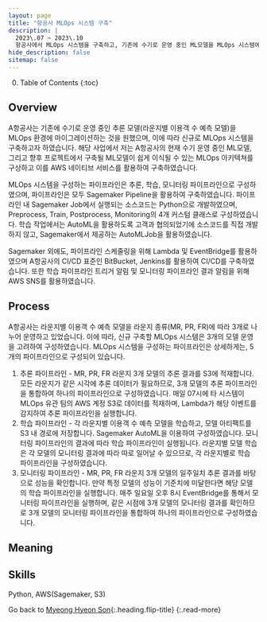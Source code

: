 ```yaml
---
layout: page
title: "항공사 MLOps 시스템 구축"
description: |
  2023\.07 ~ 2023\.10  
  항공사에서 MLOps 시스템을 구축하고, 기존에 수기로 운영 중인 ML모델을 MLOps 시스템에 마이그레이션하였습니다.
hide_description: false
sitemap: false
---
```


0. Table of Contents
{:toc}


## Overview

A항공사는 기존에 수기로 운영 중인 추론 모델(라운지별 이용객 수 예측 모델)을 MLOps 환경에 마이그레이션하는 것을 원했으며, 이에 따라 신규로 MLOps 시스템을 구축하고자 하였습니다. 해당 사업에서 저는 A항공사의 현재 수기 운영 중인 ML모델, 그리고 향후 프로젝트에서 구축될 ML모델이 쉽게 이식될 수 있는 MLOps 아키텍쳐를 구상하고 이를 AWS 네이티브 서비스를 활용하여 구축하였습니다.

MLOps 시스템을 구성하는 파이프라인은 추론, 학습, 모니터링 파이프라인으로 구성하였으며, 파이프라인은 모두 Sagemaker Pipeline을 활용하여 구축하였습니다. 파이프라인 내 Sagemaker Job에서 실행되는 소스코드는 Python으로 개발하였으며, Preprocess, Train, Postprocess, Monitoring의 4개 커스텀 클래스로 구성하였습니다. 학습 작업에서는 AutoML을 활용하도록 고객과 협의되었기에 소스코드를 직접 개발하지 않고, Sagemaker에서 제공하는 AutoMLJob을 활용하였습니다.

Sagemaker 외에도, 파이프라인 스케줄링을 위해 Lambda 및 EventBridge를 활용하였으며 A항공사의 CI/CD 표준인 BitBucket, Jenkins를 활용하여 CI/CD를 구축하였습니다. 또한 학습 파이프라인 트리거 알림 및 모니터링 파이프라인 결과 알림을 위해 AWS SNS를 활용하였습니다.


## Process

A항공사는 라운지별 이용객 수 예측 모델을 라운지 종류(MR, PR, FR)에 따라 3개로 나누어 운영하고 있었습니다. 이에 따라, 신규 구축할 MLOps 시스템은 3개의 모델 운영을 고려하여 구성하였습니다. MLOps 시스템을 구성하는 파이프라인은 상세하게는, 5개의 파이프라인으로 구성되어 있습니다.

1. 추론 파이프라인 - MR, PR, FR 라운지 3개 모델의 추론 결과를 S3에 적재합니다. 모든 라운지가 같은 시각에 추론 데이터가 필요하므로, 3개 모델의 추론 파이프라인을 통합하여 하나의 파이프라인으로 구성하였습니다. 매일 07시에 타 시스템이 MLOps 유관 팀의 AWS 계정 S3로 데이터를 적재하며, Lambda가 해당 이벤트를 감지하여 추론 파이프라인을 실행합니다.
2. 학습 파이프라인 - 각 라운지별 이용객 수 예측 모델을 학습하고, 모델 아티팩트를 S3 내 경로에 저장합니다. Sagemaker AutoML을 이용하여 구성하였습니다. 모니터링 파이프라인의 결과에 따라 학습 파이프라인이 실행됩니다. 라운지별 모델 학습은 각 모델의 모니터링 결과에 따라 따로 일어날 수 있으므로, 각 라운지별로 학습 파이프라인을 구성하였습니다.
3. 모니터링 파이프라인 - MR, PR, FR 라운지 3개 모델의 일주일치 추론 결과를 바탕으로 성능을 확인합니다. 만약 특정 모델의 성능이 기준치에 미달한다면 해당 모델의 학습 파이프라인을 실행합니다. 매주 일요일 오후 8시 EventBridge를 통해서 모니터링 파이프라인을 실행하며, 같은 시점에 3개 모델의 모니터링 결과를 확인하므로 3개 모델의 모니터링 파이프라인을 통합하여 하나의 파이프라인으로 구성하였습니다.






## Meaning




## Skills

Python, AWS(Sagemaker, S3)

Go back to [Myeong Hyeon Son](/about/#projects){:.heading.flip-title}
{:.read-more}